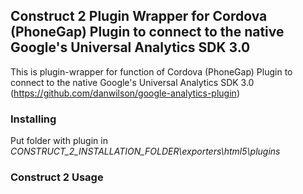 ## Construct 2 Plugin Wrapper for Cordova (PhoneGap) Plugin to connect to the native Google's Universal Analytics SDK 3.0

This is plugin-wrapper for function of Cordova (PhoneGap) Plugin to connect to the native Google's Universal Analytics SDK 3.0 (https://github.com/danwilson/google-analytics-plugin)

### Installing
Put folder with plugin in _CONSTRUCT_2_INSTALLATION_FOLDER\exporters\html5\plugins_

### Construct 2 Usage
